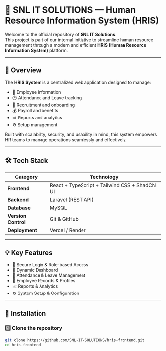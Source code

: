 # 🏢 SNL IT SOLUTIONS — Human Resource Information System (HRIS)

Welcome to the official repository of **SNL IT Solutions**.  
This project is part of our internal initiative to streamline human resource management through a modern and efficient **HRIS (Human Resource Information System)** platform.

---

## 🚀 Overview

The **HRIS System** is a centralized web application designed to manage:
- 👥 Employee information  
- 🕒 Attendance and Leave tracking  
- 💼 Recruitment and onboarding  
- 💰 Payroll and benefits  
- 📊 Reports and analytics  
- ⚙️ Setup management  

Built with scalability, security, and usability in mind, this system empowers HR teams to manage operations seamlessly and effectively.

---

## 🛠️ Tech Stack

| Category | Technology |
|-----------|-------------|
| **Frontend** | React + TypeScript + Tailwind CSS + ShadCN UI |
| **Backend** | Laravel (REST API) |
| **Database** | MySQL |
| **Version Control** | Git & GitHub |
| **Deployment** | Vercel / Render |

---

## 💡 Key Features

- 🔐 Secure Login & Role-based Access  
- 🧾 Dynamic Dashboard  
- 📆 Attendance & Leave Management  
- 📁 Employee Records & Profiles  
- 📈 Reports & Analytics  
- ⚙️ System Setup & Configuration  

---

## 🧰 Installation

### 1️⃣ Clone the repository
```bash
git clone https://github.com/SNL-IT-SOLUTIONS/hris-frontend.git
cd hris-frontend
